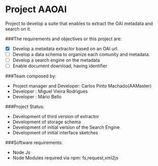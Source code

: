 Project AAOAI
=============

Project to develop a suite that enables to extract the OAI metadata and search on it.

###The requirements and objectives or this project are:
- [x] Develop a metadata extractor based on an OAI url.
- [ ] Develop a data schema to organize each comunity and metadata.
- [ ] Develop a search engine on the metadata
- [ ] Enable document download, having identifier

###Team composed by:
- Project manager and Developer: Carlos Pinto Machado(AAMaster)
- Developer : Miguel Vieira Rodrigues
- Developer : Mário Bello

###Project Status: 
- Development of third version of extractor
- Development of storage schema
- Development of initial version of the Search Engine
- Development of initial interface sketches

###Software requirements:
- Node Js
- Node Modules required via npm: fs,request,xml2js
